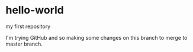 # hello-world
my first repository

I'm trying GitHub and so making some changes on this branch to merge to master branch.
